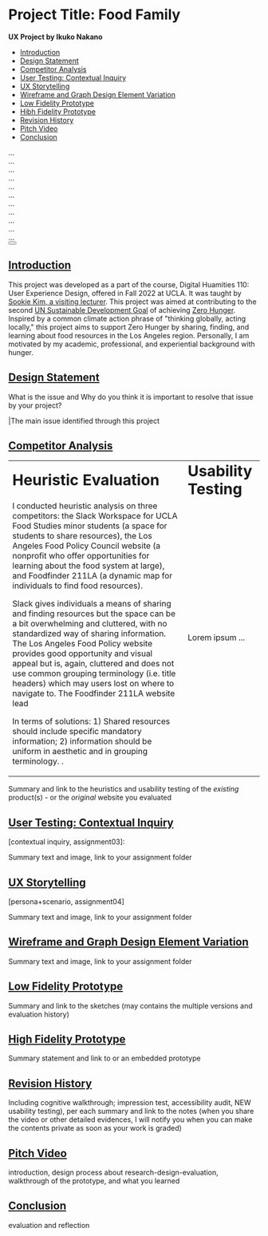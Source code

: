    <head>
   <!-- Bootstrap CSS -->
    <link href="https://cdn.jsdelivr.net/npm/bootstrap@5.1.3/dist/css/bootstrap.min.css" rel="stylesheet" integrity="sha384-1BmE4kWBq78iYhFldvKuhfTAU6auU8tT94WrHftjDbrCEXSU1oBoqyl2QvZ6jIW3" crossorigin="anonymous">
 
</head>

# Project Title: Food Family

**UX Project by Ikuko Nakano**

<div>

  <!-- Nav tabs -->
  <ul class="nav nav-tabs" role="tablist">
  <li role="presentation" class="active"><a href="#introduction">Introduction</a></li>
  <li role="presentation"><a href="#design-statement">Design Statement</a></li>
  <li role="presentation"><a href="#competitor-analysis">Competitor Analysis</a></li>
  <li role="presentation"><a href="#user-testing">User Testing: Contextual Inquiry</a></li>
  <li role="presentation"><a href="#ux-storytelling">UX Storytelling</a></li>
  <li role="presentation"><a href="#wireframe">Wireframe and Graph Design Element Variation</a></li>
  <li role="presentation"><a href="#low-fidelity-prototype">Low Fidelity Prototype</a></li>
  <li role="presentation"><a href="#high-fidelity-prototype">Hibh Fidelity Prototype</a></li>
  <li role="presentation"><a href="#revision-history">Revision History</a></li>
  <li role="presentation"><a href="#pitch-video">Pitch Video</a></li>
  <li role="presentation"><a href="#conclusion">Conclusion</a></li>
  </ul>

  <!-- Tab panes -->
  <div class="tab-content">
    <div role="tabpanel" class="tab-pane active" id="introduction">...</div>
    <div role="tabpanel" class="tab-pane" id="design-statement">...</div>
    <div role="tabpanel" class="tab-pane" id="competitor-analysis">...</div>
    <div role="tabpanel" class="tab-pane" id="user-testing">...</div>
    <div role="tabpanel" class="tab-pane" id="ux-storytelling">...</div>
    <div role="tabpanel" class="tab-pane" id="wireframe">...</div>
    <div role="tabpanel" class="tab-pane" id="low-fidelity-prototype">...</div>
    <div role="tabpanel" class="tab-pane" id="high-fidelity-prototype">...</div>
    <div role="tabpanel" class="tab-pane" id="revision-history">...</div>
    <div role="tabpanel" class="tab-pane" id="pitch-video">...</div>
    <div role="tabpanel" class="tab-pane" id="conclusion">...</div>

  </div>
  

</div>

</div>
<button type="button" class="btn btn-default" aria-label="Right Align">
  <span class="glyphicon glyphicon-envelope" aria-hidden="true"></span>
</button>

<a href="#introduction">  <h2 class="lead">Introduction</h2> </a>
This project was developed as a part of the course, Digital Huamities 110: User Experience Design, offered in Fall 2022 at UCLA. It was taught by [Sookie Kim, a visiting lecturer](https://dh.ucla.edu/faculty/). This project was aimed at contributing to the second [UN Sustainable Development Goal](https://sdgs.un.org/goals) of achieving [Zero Hunger](https://sdgs.un.org/goals/goal2). Inspired by a common climate action phrase of "thinking globally, acting locally," this project aims to support Zero Hunger by sharing, finding, and learning about food resources in the Los Angeles region. Personally, I am motivated by my academic, professional, and experiential background with hunger.

<a href="#design-statement"> <h2 class="lead">Design Statement</h2> </a>

What is the issue and Why do you think it is important to resolve that issue by your project? 

|The main issue identified through this project 

<a href="#competitor-analysis"> <h2 class="lead">Competitor Analysis</h2> </a>

<table border="0">
 <tr>
    <td><b style="font-size:30px">Heuristic Evaluation</b></td>
    <td><b style="font-size:30px">Usability Testing</b></td>
 </tr>
 <tr>
    <td>I conducted heuristic analysis on three competitors: the Slack Workspace for UCLA Food Studies minor students (a space for students to share resources), the Los Angeles Food Policy Council website (a nonprofit who offer opportunities for learning about the food system at large), and Foodfinder 211LA (a dynamic map for individuals to find food resources).

Slack gives individuals a means of sharing and finding resources but the space can be a bit overwhelming and cluttered, with no standardized way of sharing information. The Los Angeles Food Policy website provides good opportunity and visual appeal but is, again, cluttered and does not use common grouping terminology (i.e. title headers) which may users lost on where to navigate to. The Foodfinder 211LA website lead

In terms of solutions: 1) Shared resources should include specific mandatory information; 2) information should be uniform in aesthetic and in grouping terminology.
.</td>
    <td>Lorem ipsum ...</td>
 </tr>
</table>

Summary and link to the heuristics and usability testing of the *existing* product(s) - or the *original* website you evaluated



<a href="#user-testing"> <h2 class="lead">User Testing: Contextual Inquiry</h2> </a>

[contextual inquiry, assignment03]:

Summary text and image, link to your assignment folder



<a href="#ux-storytelling"> <h2 class="lead">UX Storytelling</h2> </a>

[persona+scenario, assignment04]

Summary text and image, link to your assignment folder



<a href="#wireframe"> <h2 class="lead">Wireframe and Graph Design Element Variation</h2> </a>

Summary text and image, link to your assignment folder

<a href="#low-fidelity-prototype">  <h2 class="lead">Low Fidelity Prototype</h2>  </a>

Summary and link to the sketches (may contains the multiple versions and evaluation history)


<a href="#high-fidelity-prototype">  <h2 class="lead">High Fidelity Prototype</h2>  </a>

Summary statement and link to or an embedded prototype

<a href="#revision-history"> <h2 class="lead">Revision History</h2> </a>

Including cognitive walkthrough; impression test, accessibility audit, NEW usability testing), per each summary and link to the notes (when you share the video or other detailed evidences, I will notify you when you can make the contents private as soon as your work is graded)

<a href="#pitch-video">  <h2 class="lead">Pitch Video</h2>  </a>

introduction, design process about research-design-evaluation, walkthrough of the prototype, and what you learned  

<a href="#conclusion">  <h2 class="lead">Conclusion</h2>  </a>

evaluation and reflection
